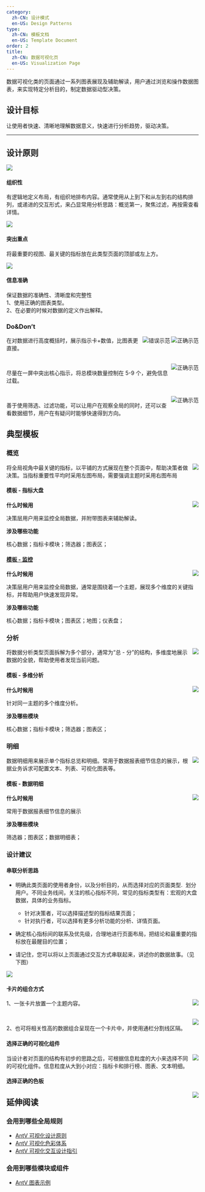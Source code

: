 ```yaml
---
category:
  zh-CN: 设计模式
  en-US: Design Patterns
type:
  zh-CN: 模板文档
  en-US: Template Document
order: 2
title:
  zh-CN: 数据可视化页
  en-US: Visualization Page
---
```


数据可视化类的页面通过一系列图表展现及辅助解读，用户通过浏览和操作数据图表，来实现特定分析目的，制定数据驱动型决策。

## 设计目标

让使用者快速、清晰地理解数据意义，快速进行分析趋势，驱动决策。

---

## 设计原则

<div class="design-inline-cards">
  <div>
    <img src="https://gw.alipayobjects.com/mdn/rms_08e378/afts/img/A*v6FAS7wJ4TUAAAAAAAAAAABkARQnAQ" />
    <div>
      <h4>组织性</h4>
      <p>有逻辑地定义布局，有组织地排布内容。通常使用从上到下和从左到右的结构排列，或递进的交互形式，来凸显常用分析思路：概览第一，聚焦过滤，再按需查看详情。</p>
    </div>
  </div>
  <div>
    <img src="https://gw.alipayobjects.com/mdn/rms_08e378/afts/img/A*P1YtSIk6Xq0AAAAAAAAAAABkARQnAQ" />
    <div>
      <h4>突出重点</h4>
      <p>将最重要的视图、最关键的指标放在此类型页面的顶部或左上方。</p>
    </div>
  </div>
  <div>
    <img src="https://gw.alipayobjects.com/mdn/rms_08e378/afts/img/A*MBJwRr8vL3oAAAAAAAAAAABkARQnAQ" />
    <div>
      <h4>信息准确</h4>
      <p>保证数据的准确性、清晰度和完整性<br />1、使用正确的图表类型。<br />2、在必要的时候对数据的定义作出解释。</p>
    </div>
  </div>
</div>

### Do&Don’t

<img class="preview-img no-padding good" align="right" src="https://gw.alipayobjects.com/mdn/rms_08e378/afts/img/A*D4AHQ434LjgAAAAAAAAAAABkARQnAQ" alt="正确示范">
<img class="preview-img no-padding bad" align="right" src="https://gw.alipayobjects.com/mdn/rms_08e378/afts/img/A*qUCwTKf_bV8AAAAAAAAAAABkARQnAQ" alt="错误示范">

在对数据进行高度概括时，展示指示卡+数值，比图表更直接。

<br />

<img class="preview-img no-padding good" align="right" src="https://gw.alipayobjects.com/mdn/rms_08e378/afts/img/A*YhWnS73vVvIAAAAAAAAAAABkARQnAQ" alt="正确示范">

尽量在一屏中突出核心指示，将总模块数量控制在 5-9 个，避免信息过载。

<br />

<img class="preview-img no-padding good" align="right" src="https://gw.alipayobjects.com/mdn/rms_08e378/afts/img/A*Ym8CSoOMN1EAAAAAAAAAAABkARQnAQ" alt="正确示范">

善于使用筛选、过滤功能，可以让用户在观察全局的同时，还可以查看数据细节，用户在有疑问时能够快速得到方向。

## 典型模板

### 概览

<img class="preview-img no-padding" align="right" src="https://gw.alipayobjects.com/mdn/rms_08e378/afts/img/A*wM0lTJPh4tcAAAAAAAAAAABkARQnAQ">

将全局视角中最关键的指标，以平铺的方式展现在整个页面中，帮助决策者做决策。当指标重要性平均时采用左图布局，需要强调主题时采用右图布局

#### 模板 - 指标大盘

<img class="preview-img no-padding" align="right" src="https://gw.alipayobjects.com/mdn/rms_08e378/afts/img/A*3penRKSd5AkAAAAAAAAAAABkARQnAQ">

**什么时候用**

决策层用户用来监控全局数据，并附带图表来辅助解读。

**涉及哪些功能**

核心数据；指标卡模块；筛选器；图表区；

#### [模板 - 监控](https://preview.pro.ant.design/dashboard/monitor)

<img class="preview-img no-padding" align="right" src="https://gw.alipayobjects.com/mdn/rms_08e378/afts/img/A*gbuDRaK1whcAAAAAAAAAAABkARQnAQ">

**什么时候用**

决策层用户用来监控全局数据，通常是围绕着一个主题，展现多个维度的关键指标，并帮助用户快速发现异常。

**涉及哪些功能**

核心数据；指标卡模块；图表区；地图；仪表盘；

### 分析

<img class="preview-img no-padding" align="right" src="https://gw.alipayobjects.com/mdn/rms_08e378/afts/img/A*FSvoSbvL89YAAAAAAAAAAABkARQnAQ">

将数据分析类型页面拆解为多个部分，通常为“总 - 分”的结构，多维度地展示数据的全貌，帮助使用者发现当前问题。

#### 模板 - 多维分析

<img class="preview-img no-padding" align="right" src="https://gw.alipayobjects.com/mdn/rms_08e378/afts/img/A*IljpTbaOEOoAAAAAAAAAAABkARQnAQ">

**什么时候用**

针对同一主题的多个维度分析。

**涉及哪些模块**

核心数据；指标卡模块；筛选器；图表区；

### 明细

<img class="preview-img no-padding" align="right" src="https://gw.alipayobjects.com/mdn/rms_08e378/afts/img/A*ihooQ69yX18AAAAAAAAAAABkARQnAQ">

数据明细用来展示单个指标总览和明细。常用于数据报表细节信息的展示，根据业务诉求可配置文本、列表、可视化图表等。

#### 模板 - 数据明细

<img class="preview-img no-padding" align="right" src="https://gw.alipayobjects.com/mdn/rms_08e378/afts/img/A*DjmzQKHxa9AAAAAAAAAAAABkARQnAQ">

**什么时候用**

常用于数据报表细节信息的展示

**涉及哪些模块**

筛选器；图表区；数据明细表；

### 设计建议

#### 串联分析思路

- 明确此类页面的使用者身份，以及分析目的，从而选择对应的页面类型.  划分用户。不同业务线间，关注的核心指标不同，常见的指标类型有：宏观的大盘数据，具体的业务指标。

  - 针对决策者，可以选择描述型的指标结果页面；
  - 针对执行者，可以选择有更多分析功能的分析、详情页面。

- 确定核心指标间的联系及优先级，合理地进行页面布局，把结论和最重要的指标放在最醒目的位置；

- 请记住，您可以将以上页面通过交互方式串联起来，讲述你的数据故事。（见下图）

<div>
  <img src="https://gw.alipayobjects.com/mdn/rms_08e378/afts/img/A*PbVhQo0Jyo4AAAAAAAAAAABkARQnAQ">
</div>

#### 卡片的组合方式

<img class="preview-img no-padding" align="right" src="https://gw.alipayobjects.com/mdn/rms_08e378/afts/img/A*0UoySagZKGsAAAAAAAAAAABkARQnAQ">

1、一张卡片放置一个主题内容。

<br />

<img class="preview-img no-padding" align="right" src="https://gw.alipayobjects.com/mdn/rms_08e378/afts/img/A*k-omRZK0t4IAAAAAAAAAAABkARQnAQ">

2、也可将相关性高的数据组合呈现在一个卡片中，并使用通栏分割线区隔。

#### 选择正确的可视化组件

<img class="preview-img no-padding" align="right" src="https://gw.alipayobjects.com/mdn/rms_08e378/afts/img/A*J1P7TbuZ5O8AAAAAAAAAAABkARQnAQ">

当设计者对页面的结构有初步的思路之后，可根据信息粒度的大小来选择不同的可视化组件。信息粒度从大到小对应：指标卡和排行榜、图表、文本明细。

#### 选择正确的色板

<img class="preview-img no-padding" align="right" src="https://gw.alipayobjects.com/mdn/rms_08e378/afts/img/A*Skn6TZsQ7ksAAAAAAAAAAABkARQnAQ">

## 延伸阅读

### 会用到哪些全局规则

- [AntV 可视化设计原则](https://www.yuque.com/mo-college/vis-design/pwh679)
- [AntV 可视化色彩体系](https://www.yuque.com/mo-college/vis-design/ugbofr)
- [AntV 可视化交互设计指引](https://www.yuque.com/mo-college/vis-design/yygtlg)

### 会用到哪些模块或组件

- [AntV 图表示例](https://antv.alipay.com/zh-cn/g2/3.x/demo/index.html)
